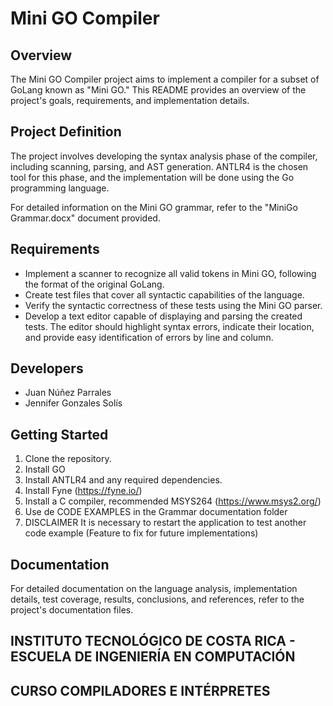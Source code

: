 # Mini GO Compiler

## Overview

The Mini GO Compiler project aims to implement a compiler for a subset of GoLang known as "Mini GO." This README provides an overview of the project's goals, requirements, and implementation details.

## Project Definition

The project involves developing the syntax analysis phase of the compiler, including scanning, parsing, and AST generation. ANTLR4 is the chosen tool for this phase, and the implementation will be done using the Go programming language.

For detailed information on the Mini GO grammar, refer to the "MiniGo Grammar.docx" document provided.

## Requirements

- Implement a scanner to recognize all valid tokens in Mini GO, following the format of the original GoLang.
- Create test files that cover all syntactic capabilities of the language.
- Verify the syntactic correctness of these tests using the Mini GO parser.
- Develop a text editor capable of displaying and parsing the created tests. The editor should highlight syntax errors, indicate their location, and provide easy identification of errors by line and column.

## Developers

- Juan Núñez Parrales
- Jennifer Gonzales Solís

## Getting Started

1. Clone the repository.
2. Install GO 
3. Install ANTLR4 and any required dependencies.
4. Install Fyne (https://fyne.io/)
5. Install a C compiler, recommended MSYS264 (https://www.msys2.org/)
6. Use de CODE EXAMPLES in the Grammar documentation folder
7. DISCLAIMER It is necessary to restart the application to test another code example (Feature to fix for future implementations)

## Documentation

For detailed documentation on the language analysis, implementation details, test coverage, results, conclusions, and references, refer to the project's documentation files.

## INSTITUTO TECNOLÓGICO DE COSTA RICA - ESCUELA DE INGENIERÍA EN COMPUTACIÓN
## CURSO COMPILADORES E INTÉRPRETES 
